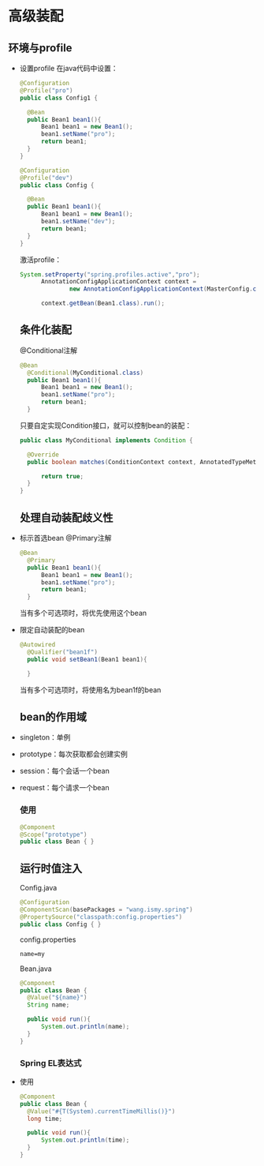 # 高级装配

## 环境与profile

- 设置profile 在java代码中设置：

  ```java
  @Configuration
  @Profile("pro")
  public class Config1 {

    @Bean
    public Bean1 bean1(){
        Bean1 bean1 = new Bean1();
        bean1.setName("pro");
        return bean1;
    }
  }
  ```

  ```java
  @Configuration
  @Profile("dev")
  public class Config {

    @Bean
    public Bean1 bean1(){
        Bean1 bean1 = new Bean1();
        bean1.setName("dev");
        return bean1;
    }
  }
  ```

  激活profile：

  ```java
  System.setProperty("spring.profiles.active","pro");
        AnnotationConfigApplicationContext context =
                new AnnotationConfigApplicationContext(MasterConfig.class);

        context.getBean(Bean1.class).run();
  ```

  ## 条件化装配

  @Conditional注解

  ```java
  @Bean
    @Conditional(MyConditional.class)
    public Bean1 bean1(){
        Bean1 bean1 = new Bean1();
        bean1.setName("pro");
        return bean1;
    }
  ```

  只要自定实现Condition接口，就可以控制bean的装配：

  ```java
  public class MyConditional implements Condition {

    @Override
    public boolean matches(ConditionContext context, AnnotatedTypeMetadata metadata) {

        return true;
    }
  }
  ```

  ## 处理自动装配歧义性

- 标示首选bean @Primary注解

  ```java
  @Bean
    @Primary
    public Bean1 bean1(){
        Bean1 bean1 = new Bean1();
        bean1.setName("pro");
        return bean1;
    }
  ```

   当有多个可选项时，将优先使用这个bean
- 限定自动装配的bean

  ```java
  @Autowired
    @Qualifier("bean1f")
    public void setBean1(Bean1 bean1){

    }
  ```

  当有多个可选项时，将使用名为bean1f的bean

  ## bean的作用域

- singleton：单例
- prototype：每次获取都会创建实例
- session：每个会话一个bean
- request：每个请求一个bean

  ### 使用

  ```java
  @Component
  @Scope("prototype")
  public class Bean { }
  ```

  ## 运行时值注入

  Config.java

  ```java
  @Configuration
  @ComponentScan(basePackages = "wang.ismy.spring")
  @PropertySource("classpath:config.properties")
  public class Config { }
  ```

  config.properties

  ```properties
  name=my
  ```

  Bean.java

  ```java
  @Component
  public class Bean {
    @Value("${name}")
    String name;

    public void run(){
        System.out.println(name);
    }
  }
  ```

  ### Spring EL表达式

- 使用

  ```java
  @Component
  public class Bean {
    @Value("#{T(System).currentTimeMillis()}")
    long time;

    public void run(){
        System.out.println(time);
    }
  }
  ```
